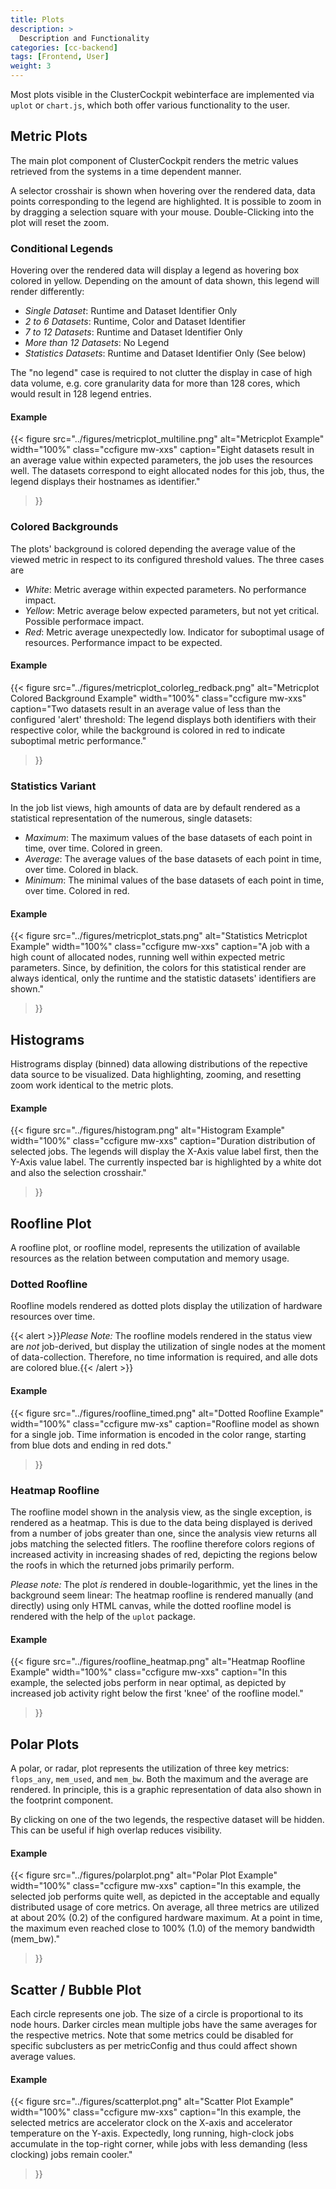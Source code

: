 ```yaml
---
title: Plots
description: >
  Description and Functionality
categories: [cc-backend]
tags: [Frontend, User]
weight: 3
---
```


Most plots visible in the ClusterCockpit webinterface are implemented via `uplot` or `chart.js`, which both offer various functionality to the user.

## Metric Plots

The main plot component of ClusterCockpit renders the metric values retrieved from the systems in a time dependent manner.

A selector crosshair is shown when hovering over the rendered data, data points corresponding to the legend are highlighted. It is possible to zoom in by dragging a selection square with your mouse. Double-Clicking into the plot will reset the zoom.

### Conditional Legends

Hovering over the rendered data will display a legend as hovering box colored in yellow. Depending on the amount of data shown, this legend will render differently:

* *Single Dataset*: Runtime and Dataset Identifier Only
* *2 to 6 Datasets*: Runtime, Color and Dataset Identifier
* *7 to 12 Datasets*: Runtime and Dataset Identifier Only
* *More than 12 Datasets*: No Legend
* *Statistics Datasets*: Runtime and Dataset Identifier Only (See below)

The "no legend" case is required to not clutter the display in case of high data volume, e.g. core granularity data for more than 128 cores, which would result in 128 legend entries.

#### Example

{{< figure src="../figures/metricplot_multiline.png" alt="Metricplot Example" width="100%" class="ccfigure mw-xxs"
    caption="Eight datasets result in an average value within expected parameters, the job uses the resources well. The datasets correspond to eight allocated nodes for this job, thus, the legend displays their hostnames as identifier."
>}}

### Colored Backgrounds

The plots' background is colored depending the average value of the viewed metric in respect to its configured threshold values. The three cases are

* *White*: Metric average within expected parameters. No performance impact.
* *Yellow*: Metric average below expected parameters, but not yet critical. Possible performace impact.
* *Red*: Metric average unexpectedly low. Indicator for suboptimal usage of resources. Performance impact to be expected.

#### Example

{{< figure src="../figures/metricplot_colorleg_redback.png" alt="Metricplot Colored Background Example" width="100%" class="ccfigure mw-xxs"
    caption="Two datasets result in an average value of less than the configured 'alert' threshold: The legend displays both identifiers with their respective color, while the background is colored in red to indicate suboptimal metric performance."
>}}

### Statistics Variant

In the job list views, high amounts of data are by default rendered as a statistical representation of the numerous, single datasets:

* *Maximum*: The maximum values of the base datasets of each point in time, over time. Colored in green.
* *Average*: The average values of the base datasets of each point in time, over time. Colored in black.
* *Minimum*: The minimal values of the base datasets of each point in time, over time. Colored in red.

#### Example

{{< figure src="../figures/metricplot_stats.png" alt="Statistics Metricplot Example" width="100%" class="ccfigure mw-xxs"
    caption="A job with a high count of allocated nodes, running well within expected metric parameters. Since, by definition, the colors for this statistical render are always identical, only the runtime and the statistic datasets' identifiers are shown."
>}}

## Histograms

Histrograms display (binned) data allowing distributions of the repective data source to be visualized. Data highlighting, zooming, and resetting zoom work identical to the metric plots.

#### Example

{{< figure src="../figures/histogram.png" alt="Histogram Example" width="100%" class="ccfigure mw-xxs"
    caption="Duration distribution of selected jobs. The legends will display the X-Axis value label first, then the Y-Axis value label. The currently inspected bar is highlighted by a white dot and also the selection crosshair."
>}}

## Roofline Plot

A roofline plot, or roofline model, represents the utilization of available resources as the relation between computation and memory usage.

### Dotted Roofline

Roofline models rendered as dotted plots display the utilization of hardware resources over time.

{{< alert >}}*Please Note:* The roofline models rendered in the status view are *not* job-derived, but display the utilization of single nodes at the moment of data-collection. Therefore, no time information is required, and alle dots are colored blue.{{< /alert >}}

#### Example

{{< figure src="../figures/roofline_timed.png" alt="Dotted Roofline Example" width="100%" class="ccfigure mw-xs"
    caption="Roofline model as shown for a single job. Time information is encoded in the color range, starting from blue dots and ending in red dots."
>}}

### Heatmap Roofline

The roofline model shown in the analysis view, as the single exception, is rendered as a heatmap. This is due to the data being displayed is derived from a number of jobs greater than one, since the analysis view returns all jobs matching the selected fitlers. The roofline therefore colors regions of increased activity in increasing shades of red, depicting the regions below the roofs in which the returned jobs primarily perform.

*Please note:* The plot *is* rendered in double-logarithmic, yet the lines in the background seem linear: The heatmap roofline is rendered manually (and directly) using only HTML canvas, while the dotted roofline model is rendered with the help of the `uplot` package.

#### Example

{{< figure src="../figures/roofline_heatmap.png" alt="Heatmap Roofline Example" width="100%" class="ccfigure mw-xxs"
    caption="In this example, the selected jobs perform in near optimal, as depicted by increased job activity right below the first 'knee' of the roofline model."
>}}

## Polar Plots

A polar, or radar, plot represents the utilization of three key metrics: `flops_any`, `mem_used`, and `mem_bw`. Both the maximum and the average are rendered. In principle, this is a graphic representation of data also shown in the footprint component.

By clicking on one of the two legends, the respective dataset will be hidden. This can be useful if high overlap reduces visibility.

#### Example

{{< figure src="../figures/polarplot.png" alt="Polar Plot Example" width="100%" class="ccfigure mw-xxs"
    caption="In this example, the selected job performs quite well, as depicted in the acceptable and equally distributed usage of core metrics. On average, all three metrics are utilized at about 20% (0.2) of the configured hardware maximum. At a point in time, the maximum even reached close to 100% (1.0) of the memory bandwidth (mem_bw)."
>}}
## Scatter / Bubble Plot

Each circle represents one job. The size of a circle is proportional to its node hours. Darker circles mean multiple jobs have the same averages for the respective metrics. Note that some metrics could be disabled for specific subclusters as per metricConfig and thus could affect shown average values.

#### Example

{{< figure src="../figures/scatterplot.png" alt="Scatter Plot Example" width="100%" class="ccfigure mw-xxs"
    caption="In this example, the selected metrics are accelerator clock on the X-axis and accelerator temperature on the Y-axis. Expectedly, long running, high-clock jobs accumulate in the top-right corner, while jobs with less demanding (less clocking) jobs remain cooler."
>}}